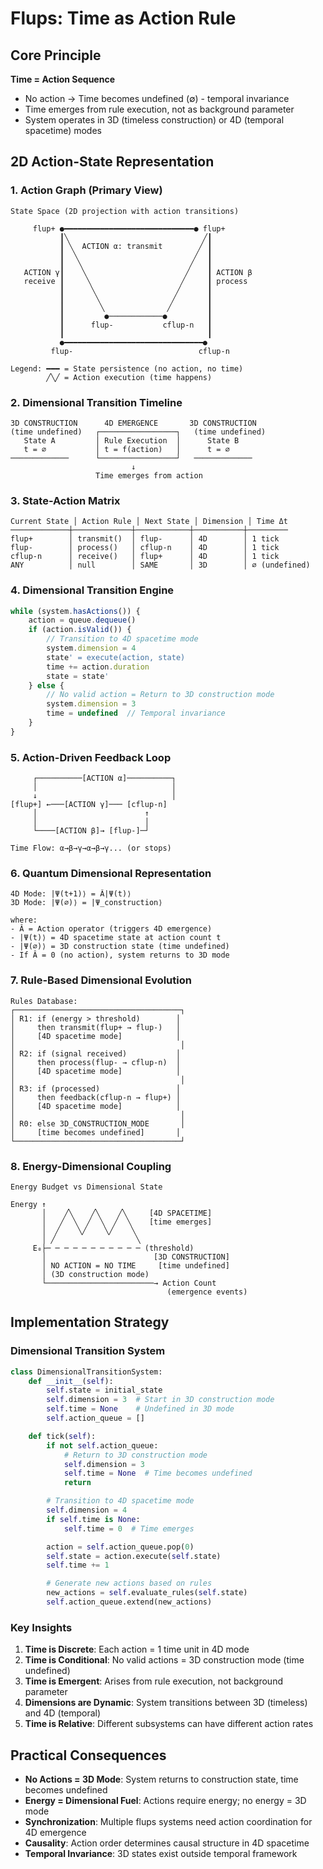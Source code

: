 # Flups: Time as Action Rule

## Core Principle

**Time = Action Sequence**

- No action → Time becomes undefined (∅) - temporal invariance
- Time emerges from rule execution, not as background parameter
- System operates in 3D (timeless construction) or 4D (temporal spacetime) modes

## 2D Action-State Representation

### 1. Action Graph (Primary View)

```
State Space (2D projection with action transitions)

     flup+ ●━━━━━━━━━━━━━━━━━━━━━━━━━━━━━● flup+
           ┃╲                              ╱┃
           ┃ ╲  ACTION α: transmit        ╱ ┃
           ┃  ╲                          ╱  ┃
           ┃   ╲                        ╱   ┃
   ACTION γ┃    ╲                      ╱    ┃ ACTION β
   receive ┃     ╲                    ╱     ┃ process
           ┃      ╲                  ╱      ┃
           ┃       ╲                ╱       ┃
           ┃        ╲              ╱        ┃
           ┃         ●────────────●         ┃
           ┃      flup-           cflup-n   ┃
           ┃                                ┃
           ●━━━━━━━━━━━━━━━━━━━━━━━━━━━━━━━●
         flup-                            cflup-n

Legend: ━━━ = State persistence (no action, no time)
        ╱╲╱ = Action execution (time happens)
```

### 2. Dimensional Transition Timeline

```
3D CONSTRUCTION      4D EMERGENCE       3D CONSTRUCTION
(time undefined)   ┌─────────────────┐   (time undefined)
   State A         │ Rule Execution  │      State B
   t = ∅           │ t = f(action)   │      t = ∅
─────────────      └─────────────────┘   ─────────────
                           ↓
                   Time emerges from action
```

### 3. State-Action Matrix

```
Current State │ Action Rule │ Next State │ Dimension │ Time Δt
─────────────┼─────────────┼────────────┼───────────┼─────────
flup+        │ transmit()  │ flup-      │ 4D        │ 1 tick
flup-        │ process()   │ cflup-n    │ 4D        │ 1 tick
cflup-n      │ receive()   │ flup+      │ 4D        │ 1 tick
ANY          │ null        │ SAME       │ 3D        │ ∅ (undefined)
```

### 4. Dimensional Transition Engine

```javascript
while (system.hasActions()) {
    action = queue.dequeue()
    if (action.isValid()) {
        // Transition to 4D spacetime mode
        system.dimension = 4
        state' = execute(action, state)
        time += action.duration
        state = state'
    } else {
        // No valid action = Return to 3D construction mode
        system.dimension = 3
        time = undefined  // Temporal invariance
    }
}
```

### 5. Action-Driven Feedback Loop

```
     ┌──────────[ACTION α]──────────┐
     │                              │
     ↓                              │
[flup+] ←───[ACTION γ]─── [cflup-n]
     │                        ↑
     │                        │
     └────[ACTION β]→ [flup-]─┘

Time Flow: α→β→γ→α→β→γ... (or stops)
```

### 6. Quantum Dimensional Representation

```
4D Mode: |Ψ(t+1)⟩ = Â|Ψ(t)⟩
3D Mode: |Ψ(∅)⟩ = |Ψ_construction⟩

where:
- Â = Action operator (triggers 4D emergence)
- |Ψ(t)⟩ = 4D spacetime state at action count t
- |Ψ(∅)⟩ = 3D construction state (time undefined)
- If Â = 0 (no action), system returns to 3D mode
```

### 7. Rule-Based Dimensional Evolution

```
Rules Database:
┌─────────────────────────────────────┐
│ R1: if (energy > threshold)        │
│     then transmit(flup+ → flup-)   │
│     [4D spacetime mode]            │
│                                     │
│ R2: if (signal received)           │
│     then process(flup- → cflup-n)  │
│     [4D spacetime mode]            │
│                                     │
│ R3: if (processed)                 │
│     then feedback(cflup-n → flup+) │
│     [4D spacetime mode]            │
│                                     │
│ R0: else 3D_CONSTRUCTION_MODE       │
│     [time becomes undefined]       │
└─────────────────────────────────────┘
```

### 8. Energy-Dimensional Coupling

```
Energy Budget vs Dimensional State

Energy ↑
       │    ╱╲    ╱╲    ╱╲     [4D SPACETIME]
       │   ╱  ╲  ╱  ╲  ╱  ╲    [time emerges]
       │  ╱    ╲╱    ╲╱    ╲
       │ ╱                  ╲
     E₀├─ ─ ─ ─ ─ ─ ─ ─ ─ ─ ─ (threshold)
       │                        [3D CONSTRUCTION]
       │ NO ACTION = NO TIME     [time undefined]
       │ (3D construction mode)
       └────────────────────────→ Action Count
                                   (emergence events)
```

## Implementation Strategy

### Dimensional Transition System

```python
class DimensionalTransitionSystem:
    def __init__(self):
        self.state = initial_state
        self.dimension = 3  # Start in 3D construction mode
        self.time = None    # Undefined in 3D mode
        self.action_queue = []

    def tick(self):
        if not self.action_queue:
            # Return to 3D construction mode
            self.dimension = 3
            self.time = None  # Time becomes undefined
            return

        # Transition to 4D spacetime mode
        self.dimension = 4
        if self.time is None:
            self.time = 0  # Time emerges

        action = self.action_queue.pop(0)
        self.state = action.execute(self.state)
        self.time += 1

        # Generate new actions based on rules
        new_actions = self.evaluate_rules(self.state)
        self.action_queue.extend(new_actions)
```

### Key Insights

1. **Time is Discrete**: Each action = 1 time unit in 4D mode
2. **Time is Conditional**: No valid actions = 3D construction mode (time undefined)
3. **Time is Emergent**: Arises from rule execution, not background parameter
4. **Dimensions are Dynamic**: System transitions between 3D (timeless) and 4D (temporal)
5. **Time is Relative**: Different subsystems can have different action rates

## Practical Consequences

- **No Actions = 3D Mode**: System returns to construction state, time becomes undefined
- **Energy = Dimensional Fuel**: Actions require energy; no energy = 3D mode
- **Synchronization**: Multiple flups systems need action coordination for 4D emergence
- **Causality**: Action order determines causal structure in 4D spacetime
- **Temporal Invariance**: 3D states exist outside temporal framework
